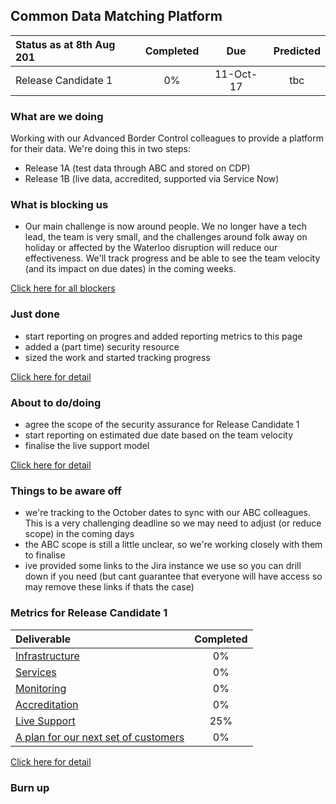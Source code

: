 ## Common Data Matching Platform

| Status as at 8th Aug 201  | Completed  | Due | Predicted|
|:-----| :-----:|:-----:|:-----:|
|Release Candidate 1  | 0% |11-Oct-17 | tbc |

### What are we doing
Working with our Advanced Border Control colleagues to provide a platform for their data.  We're doing this in two steps:
- Release 1A (test data through ABC and stored on CDP)
- Release 1B	(live data, accredited, supported via Service Now)

### What is blocking us
- Our main challenge is now around people. We no longer have a tech lead, the team is very small, and the challenges around folk away on holiday or affected by the Waterloo disruption will reduce our effectiveness. We'll track progress and be able to see the team velocity (and its impact on due dates) in the coming weeks.

[Click here for all blockers](https://jira.digital.homeoffice.gov.uk/secure/Dashboard.jspa?selectPageId=13109)

### Just done
- start reporting on progres and added reporting metrics to this page
- added a (part time) security resource
- sized the work and started tracking progress

[Click here for detail](https://jira.digital.homeoffice.gov.uk/secure/Dashboard.jspa)

### About to do/doing

- agree the scope of the security assurance for Release Candidate 1
- start reporting on estimated due date based on the team velocity
- finalise the live support model

[Click here for detail](https://jira.digital.homeoffice.gov.uk/secure/Dashboard.jspa?selectPageId=13111)

### Things to be aware off

- we're tracking to the October dates to sync with our ABC colleagues. This is a very challenging deadline so we may need to adjust (or reduce scope) in the coming days
- the ABC scope is still a little unclear, so we're working closely with them to finalise
- ive provided some links to the Jira instance we use so you can drill down if you need (but cant guarantee that everyone will have access so may remove these links if thats the case)

### Metrics for Release Candidate 1

| Deliverable | Completed  |
|:-------------| :-----:|
| [Infrastructure](https://jira.digital.homeoffice.gov.uk/browse/CDMP-83) | 0% |
| [Services](https://jira.digital.homeoffice.gov.uk/browse/CDMP-85)| 0% |
| [Monitoring](https://jira.digital.homeoffice.gov.uk/browse/CDMP-87) | 0% |
| [Accreditation](https://jira.digital.homeoffice.gov.uk/browse/CDMP-88)| 0% |
| [Live Support](https://jira.digital.homeoffice.gov.uk/browse/CDMP-19) | 25% |
| [A plan for our next set of customers](https://jira.digital.homeoffice.gov.uk/browse/CDMP-80)| 0% |


[Click here for detail](https://jira.digital.homeoffice.gov.uk/secure/Dashboard.jspa?selectPageId=13107)

### Burn up

<div id="chart"></div>
<script>
var chart = c3.generate({
data: {
columns: [
['done', 0.3, 0, 0, 0, 0, 0],
['to do', 51.8, 0, 0, 0, 0, 0],
['required', 9, 17, 26, 35, 43, 52],
],

axes: {
sample2: 'y2'
}
},
axis: {
x: {
label: 'X Label'
},
y: {
label: 'Y Label'
},
y2: {
show: true,
label: 'Y2 Label'
}
},

type: 'bar',
types: {
required: 'spline',
},
groups: [ 
['to do','done'] ] 
}

}

});

</script>

